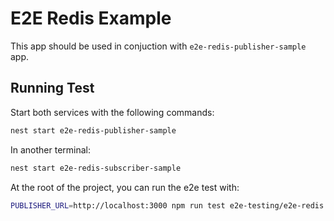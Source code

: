 # E2E Redis Example

This app should be used in conjuction with `e2e-redis-publisher-sample` app.

## Running Test

Start both services with the following commands:

```bash
nest start e2e-redis-publisher-sample
```

In another terminal:

```bash
nest start e2e-redis-subscriber-sample
```

At the root of the project, you can run the e2e test with:

```bash
PUBLISHER_URL=http://localhost:3000 npm run test e2e-testing/e2e-redis.spec.ts -- --config jest.e2e.js
```
